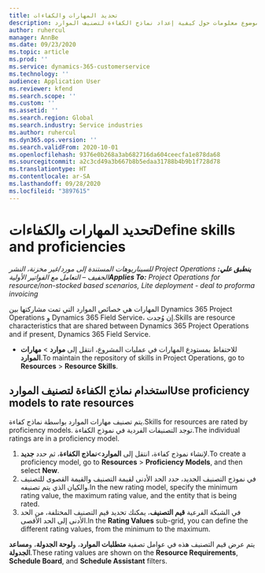 ```yaml
---
title: تحديد المهارات والكفاءات
description: يقدم هذا الموضوع معلومات حول كيفية إعداد نماذج الكفاءة لتصنيف الموارد‬.
author: ruhercul
manager: AnnBe
ms.date: 09/23/2020
ms.topic: article
ms.prod: ''
ms.service: dynamics-365-customerservice
ms.technology: ''
audience: Application User
ms.reviewer: kfend
ms.search.scope: ''
ms.custom: ''
ms.assetid: ''
ms.search.region: Global
ms.search.industry: Service industries
ms.author: ruhercul
ms.dyn365.ops.version: ''
ms.search.validFrom: 2020-10-01
ms.openlocfilehash: 9376e0b268a3ab682716da604ceecfa1e878da68
ms.sourcegitcommit: a2c3cd49a3b667b8b5edaa31788b4b9b1f728d78
ms.translationtype: HT
ms.contentlocale: ar-SA
ms.lasthandoff: 09/28/2020
ms.locfileid: "3897615"
---
```

# <a name="define-skills-and-proficiencies"></a><span data-ttu-id="ae325-103">تحديد المهارات والكفاءات</span><span class="sxs-lookup"><span data-stu-id="ae325-103">Define skills and proficiencies</span></span>

<span data-ttu-id="ae325-104">_**ينطبق علي:** ‏‫Project Operations للسيناريوهات المستندة إلى مورد/غير مخزنة‬، ‏‫النشر الخفيف – التعامل مع الفواتير الأولية‬_</span><span class="sxs-lookup"><span data-stu-id="ae325-104">_**Applies To:** Project Operations for resource/non-stocked based scenarios, Lite deployment - deal to proforma invoicing_</span></span>

<span data-ttu-id="ae325-105">المهارات هي خصائص الموارد التي تمت مشاركتها بين Dynamics 365 Project Operations و Dynamics 365 Field Service، إن وُجدت.</span><span class="sxs-lookup"><span data-stu-id="ae325-105">Skills are resource characteristics that are shared between Dynamics 365 Project Operations and if present, Dynamics 365 Field Service.</span></span> 

- <span data-ttu-id="ae325-106">للاحتفاظ بمستودع المهارات في عمليات المشروع، انتقل إلى **موارد** \> **مهارات الموارد**.</span><span class="sxs-lookup"><span data-stu-id="ae325-106">To maintain the repository of skills in Project Operations, go to **Resources** \> **Resource Skills**.</span></span> 

## <a name="use-proficiency-models-to-rate-resources"></a><span data-ttu-id="ae325-107">استخدام نماذج الكفاءة لتصنيف الموارد</span><span class="sxs-lookup"><span data-stu-id="ae325-107">Use proficiency models to rate resources</span></span>

<span data-ttu-id="ae325-108">يتم تصنيف مهارات الموارد بواسطة نماذج كفاءة.</span><span class="sxs-lookup"><span data-stu-id="ae325-108">Skills for resources are rated by proficiency models.</span></span> <span data-ttu-id="ae325-109">توجد التصنيفات الفردية في نموذج الكفاءة.</span><span class="sxs-lookup"><span data-stu-id="ae325-109">The individual ratings are in a proficiency model.</span></span> 

1. <span data-ttu-id="ae325-110">لإنشاء نموذج كفاءة، انتقل إلى **الموارد**\>**نماذج الكفاءة**، ثم حدد **جديد**.</span><span class="sxs-lookup"><span data-stu-id="ae325-110">To create a proficiency model, go to **Resources** \> **Proficiency Models**, and then select **New**.</span></span>
2. <span data-ttu-id="ae325-111">في نموذج التصنيف الجديد، حدد الحد الأدنى لقيمة التصنيف والقيمة القصوى للتصنيف والكيان الذي يتم تصنيفه.</span><span class="sxs-lookup"><span data-stu-id="ae325-111">In the new rating model, specify the minimum rating value, the maximum rating value, and the entity that is being rated.</span></span>
3. <span data-ttu-id="ae325-112">في الشبكة الفرعية **قيم التصنيف**، يمكنك تحديد قيم التصنيف المختلفة، من الحد الأدنى إلى الحد الأقصى.</span><span class="sxs-lookup"><span data-stu-id="ae325-112">In the **Rating Values** sub-grid, you can define the different rating values, from the minimum to the maximum.</span></span>


<span data-ttu-id="ae325-113">يتم عرض قيم التصنيف هذه في عوامل تصفية **متطلبات الموارد**، و**لوحة الجدولة**، و**مساعد الجدولة**.</span><span class="sxs-lookup"><span data-stu-id="ae325-113">These rating values are shown on the **Resource Requirements**, **Schedule Board**, and **Schedule Assistant** filters.</span></span>
